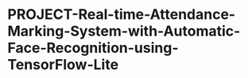 # PROJECT-Real-time-Attendance-Marking-System-with-Automatic-Face-Recognition-using-TensorFlow-Lite
